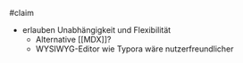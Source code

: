 #claim
- erlauben Unabhängigkeit und Flexibilität
	- Alternative [[MDX]]?
	- WYSIWYG-Editor wie Typora wäre nutzerfreundlicher